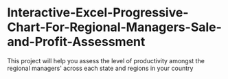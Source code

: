 # Interactive-Excel-Progressive-Chart-For-Regional-Managers-Sale-and-Profit-Assessment
This project will help you assess the level of productivity amongst the regional managers' across each state and regions in your country
